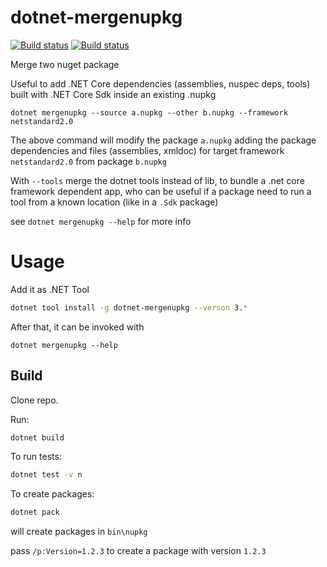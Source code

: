# dotnet-mergenupkg

[![Build status](https://ci.appveyor.com/api/projects/status/nrms1e19gmcl2rty?svg=true)](https://ci.appveyor.com/project/enricosada/dotnet-mergenupkg)
[![Build status](https://travis-ci.org/enricosada/dotnet-mergenupkg.svg)](https://travis-ci.org/enricosada/dotnet-mergenupkg)

Merge two nuget package

Useful to add .NET Core dependencies (assemblies, nuspec deps, tools) built with .NET Core Sdk inside 
an existing .nupkg

```
dotnet mergenupkg --source a.nupkg --other b.nupkg --framework netstandard2.0
```

The above command will modify the package `a.nupkg` adding the package dependencies and files (assemblies, xmldoc) for target framework `netstandard2.0` from package `b.nupkg`

With `--tools` merge the dotnet tools instead of lib, to bundle a .net core framework dependent app, who can be useful if a package need to run a tool from a known location (like in a `.Sdk` package)

see `dotnet mergenupkg --help` for more info

# Usage

Add it as .NET Tool

```bash
dotnet tool install -g dotnet-mergenupkg --verson 3.*
```

After that, it can be invoked with

```
dotnet mergenupkg --help
```

## Build

Clone repo.

Run:

```bash
dotnet build
```

To run tests:

```bash
dotnet test -v n
```

To create packages:

```bash
dotnet pack
```

will create packages in `bin\nupkg`

pass `/p:Version=1.2.3` to create a package with version `1.2.3`
